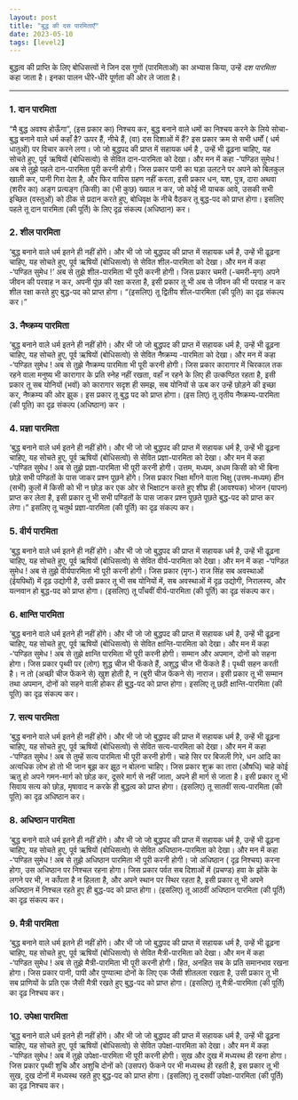 ```yaml
---
layout: post
title: "बुद्ध की दस पारमिताएँ"
date: 2023-05-10
tags: [level2]
---
```


बुद्धत्व की प्राप्ति के लिए बोधिसत्त्वों ने जिन दस गुणों (पारमिताओं) का अभ्यास किया, उन्हें *दश पारमिता* कहा जाता है। इनका पालन धीरे-धीरे पूर्णता की ओर ले जाता है।

---

### 1. दान पारमिता
“मै बुद्ध अवश्य होऊँगा”, (इस प्रकार का) निश्चय कर, बुद्ध बनाने वाले धमों का निश्चय करने के लिये सोचा- बुद्ध बनाने वाले धर्म कहाँ है? ऊपर हैं, नीचे हैं, (वा) दस दिशाओं में हैं? इस प्रकार क्रम से सभी धर्मों ( धर्म धातुओं) पर विचार करने लगा। जो जो बुद्धपद की प्राप्त में सहायक धर्म है , उन्हें भी ढूढ़ना चाहिए, यह सोचते हुए, पूर्व ऋषियों (बोधिसत्वो) से सेवित दान-पारमिता को देखा। और मन में कहा -‘पण्डित सुमेध ! अब से तुझे पहले दान-पारमिता पूरी करनी होगी। जिस प्रकार पानी का घड़ा उलटने पर अपने को बिलकुल खाली कर, पानी गिरा देता है, और फिर वापिस ग्रहण नहीं करता, इसी प्रकार धन, यश, पुत्र, दारा अथवा (शरीर का) अङ्ग प्रत्यङ्ग (किसी) का (भी कुछ) ख्याल न कर, जो कोई भी याचक आवे, उसकी सभी इच्छित (वस्तुओं) को ठीक से प्रदान करते हुए, बोधिवृक्ष के नीचे वैठकर तू बुद्ध-पद को प्राप्त होगा। इसलिए पहले तू दान पारमिता (की पूर्ति) के लिए दृढ़ संकल्प (अधिष्ठान) कर।

### 2. शील पारमिता
‘बुद्ध बनाने वाले धर्म इतने ही नहीं होंगे। और भी जो जो बुद्धपद की प्राप्त में सहायक धर्म है, उन्हें भी ढूढ़ना चाहिए, यह सोचते हुए, पूर्व ऋषियों (बोधिसत्वो) से सेवित शील-पारमिता को देखा। और मन में कहा -‘पण्डित सुमेध !’ अब से तुझे शील-पारमिता भी पूरी करनी होगी। जिस प्रकार चमरी (-चमरी-मृग) अपने जीवन की परवाह न कर, अपनी पूंछ की रक्षा करता है, इसी प्रकार तू भी अब से जीवन की भी परवाह न कर शील रक्षा करते हुए बुद्ध-पद को प्राप्त होगा। “(इसलिए) तू द्वितीय शील-पारमिता (की पूति) का दृढ़ संकल्प कर।”

### 3. नैष्क्रम्य पारमिता
‘बुद्ध बनाने वाले धर्म इतने ही नहीं होंगे। और भी जो जो बुद्धपद की प्राप्त में सहायक धर्म है, उन्हें भी ढूढ़ना चाहिए, यह सोचते हुए, पूर्व ऋषियों (बोधिसत्वो) से सेवित नैष्क्रम्य -पारमिता को देखा। और मन में कहा -‘पण्डित सुमेध ! अब से तुझे नैष्क्रम्य पारमिता भी पूरी करनी होगी। जिस प्रकार कारागार में चिरकाल तक रहने वाला मनुष्य भी कारागार के प्रति स्नेह नहीं रखता, वहाँ न रहने के लिए ही उत्कण्ठित रहता है, इसी प्रकार तू सब योनियों (भवों) को कारागार सदृश ही समझ, सब योनियों से ऊब कर उन्हें छोड़ने की इच्छा कर, नैष्क्रम्य की ओर झुक। इस प्रकार तू बुद्ध पद को प्राप्त होगा। (इस लिए) तू तृतीय नैष्क्रम्य-पारमिता (की पूति) का दृढ़ संकल्प (अधिष्ठान) कर ।

### 4. प्रज्ञा पारमिता
‘बुद्ध बनाने वाले धर्म इतने ही नहीं होंगे। और भी जो जो बुद्धपद की प्राप्त में सहायक धर्म है, उन्हें भी ढूढ़ना चाहिए, यह सोचते हुए, पूर्व ऋषियों (बोधिसत्वो) से सेवित प्रज्ञा-पारमिता को देखा। और मन में कहा -‘पण्डित सुमेध ! अब से तुझे प्रज्ञा-पारमिता भी पूरी करनी होगी। उत्तम, मध्यम, अधम किसी को भी बिना छोड़े सभी पण्डितों के पास जाकर प्रश्न पूछने होंगे। जिस प्रकार भिक्षा माँगने वाला भिक्षु (उत्तम-मध्यम) हीन (सभी) कुलों में किसी को भी न छोड़ कर एक ओर से भिक्षाटन करते हुए शीघ्र ही (आवश्यक) भोजन (यापन) प्राप्त कर लेता है, इसी प्रकार तू भी सभी पण्डितों के पास जाकर प्रश्न पूछते पूछते बुद्ध-पद को प्राप्त कर लेगा।” इसलिए तू चतुर्थ प्रज्ञा-पारमिता (की पूर्ति) का दृढ़ संकल्प कर।

### 5. वीर्य पारमिता
‘बुद्ध बनाने वाले धर्म इतने ही नहीं होंगे। और भी जो जो बुद्धपद की प्राप्त में सहायक धर्म है, उन्हें भी ढूढ़ना चाहिए, यह सोचते हुए, पूर्व ऋषियों (बोधिसत्वो) से सेवित वीर्य-पारमिता को देखा। और मन में कहा -‘पण्डित सुमेध ! अब से तुझे वीर्यपारमिता भी पूरी करनी होगी। जिस प्रकार (मृग-) राज सिंह सब अवस्थाओं (ईयपिथों) में दृढ़ उद्योगी है, उसी प्रकार तू भी सब योनियों में, सब अवस्थाओं में दृढ़ उद्योगी, निरालस्य, और यत्नवान हो बुद्ध-पद को प्राप्त होगा। (इसलिए) तू पाँचवीं वीर्य-पारमिता (की पूर्ति) का दृढ़ संकल्प कर।

### 6. क्षान्ति पारमिता
‘बुद्ध बनाने वाले धर्म इतने ही नहीं होंगे। और भी जो जो बुद्धपद की प्राप्त में सहायक धर्म है, उन्हें भी ढूढ़ना चाहिए, यह सोचते हुए, पूर्व ऋषियों (बोधिसत्वो) से सेवित क्षान्ति-पारमिता को देखा। और मन में कहा -‘पण्डित सुमेध ! अब से तुझे क्षान्ति पारमिता भी पूरी करनी होगी। सम्मान और अपमान, दोनों को सहना होगा। जिस प्रकार पृथ्वी पर (लोग) शुद्ध चीज भी फेंकते हैं, अशुद्ध चीज भी फेंकते हैं। पृथ्वी सहन करती है। न तो (अच्छी चीज फेंकने से) खुश होती है, न (बुरी चीज फेंकने से) नाराज। इसी प्रकार तू भी सम्मान तथा अपमान, दोनों को सहने वाली होकर ही बुद्ध-पद को प्राप्त होगा। इसलिए तू छठी क्षान्ति-पारमिता (की पूति) का दृढ़ संकल्प कर।

### 7. सत्य पारमिता
‘बुद्ध बनाने वाले धर्म इतने ही नहीं होंगे। और भी जो जो बुद्धपद की प्राप्त में सहायक धर्म है, उन्हें भी ढूढ़ना चाहिए, यह सोचते हुए, पूर्व ऋषियों (बोधिसत्वो) से सेवित सत्य-पारमिता को देखा। और मन में कहा -‘पण्डित सुमेध ! अब से तुम्हें सत्य पारमिता भी पूरी करनी होगी। चाहे सिर पर बिजली गिरे, धन आदि का अत्यधिक लोभ हो तो भी जान बूझ कर झूठ न बोलना चाहिए। जिस प्रकार शुक्र का तारा (औषधि) चाहे कोई ऋतु हो अपने गमन-मार्ग को छोड़ कर, दूसरे मार्ग से नहीं जाता, अपने ही मार्ग से जाता है। इसी प्रकार तू भी सिवाय सत्य को छोड़, मृषावाद न करके ही बुद्धत्व को प्राप्त होगा। (इसलिए) तू सातवीं सत्य-पारमिता (की पूति) का दृढ़ अधिष्ठान कर।

### 8. अधिष्ठान पारमिता
‘बुद्ध बनाने वाले धर्म इतने ही नहीं होंगे। और भी जो जो बुद्धपद की प्राप्त में सहायक धर्म है, उन्हें भी ढूढ़ना चाहिए, यह सोचते हुए, पूर्व ऋषियों (बोधिसत्वो) से सेवित अधिष्ठान-पारमिता को देखा। और मन में कहा -‘पण्डित सुमेध ! अब से तुझे अधिष्ठान पारमिता भी पूरी करनी होगी। जो अधिष्ठान ( दृढ़ निश्चय) करना होगा, उस अधिष्ठान पर निश्चल रहना होगा। जिस प्रकार पर्वत सब दिशाओं में (प्रचण्ड) हवा के झोंके के लगने पर भी, न काँपता है न हिलता है, और अपने स्थान पर स्थिर रहता है, इसी प्रकार तू भी अपने अधिष्ठान में निश्चल रहते हुए ही बुद्ध-पद को प्राप्त होगा। (इसलिए) तू आठवीं अधिष्ठान पारमिता (की पूर्ति) का दृढ़ संकल्प कर।

### 9. मैत्री पारमिता
‘बुद्ध बनाने वाले धर्म इतने ही नहीं होंगे। और भी जो जो बुद्धपद की प्राप्त में सहायक धर्म है, उन्हें भी ढूढ़ना चाहिए, यह सोचते हुए, पूर्व ऋषियों (बोधिसत्वो) से सेवित मैत्री-पारमिता को देखा। और मन में कहा -‘पण्डित सुमेध ! अब से तुझे मैत्री-पारमिता भी पूरी करनी होगी। हित, अनहित सब के प्रति समानभाव रखना होगा। जिस प्रकार पानी, पापी और पुण्यात्मा दोनों के लिए एक जैसी शीतलता रखता है, उसी प्रकार तू भी सब प्राणियों के प्रति एक जैसी मैत्री रखते हुए बुद्ध-पद को प्राप्त होगा। (इसलिए) तू मैत्री-पारमिता (की पूर्ति) का दृढ़ निश्चय कर।

### 10. उपेक्षा पारमिता
‘बुद्ध बनाने वाले धर्म इतने ही नहीं होंगे। और भी जो जो बुद्धपद की प्राप्त में सहायक धर्म है, उन्हें भी ढूढ़ना चाहिए, यह सोचते हुए, पूर्व ऋषियों (बोधिसत्वो) से सेवित उपेक्षा-पारमिता को देखा। और मन में कहा -‘पण्डित सुमेध ! अब में तुझे उपेक्षा-पारमिता भी पूरी करनी होगी। सुख और दुख में मध्यस्थ ही रहना होगा। जिस प्रकार पृथ्वी शुचि और अशुचि दोनों को (उसपर) फेंकने पर भी मध्यस्थ ही रहती है, इस प्रकार तू भी सुख, दुख दोनों में मध्यस्थ रहते हुए बुद्ध-पद को प्राप्त होगा। (इसलिए) तू दसवीं उपेक्षा-पारमिता (की पूर्ति) का दृढ़ निश्चय कर।